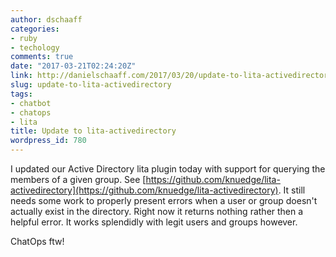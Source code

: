 ```yaml
---
author: dschaaff
categories:
- ruby
- techology
comments: true
date: "2017-03-21T02:24:20Z"
link: http://danielschaaff.com/2017/03/20/update-to-lita-activedirectory/
slug: update-to-lita-activedirectory
tags:
- chatbot
- chatops
- lita
title: Update to lita-activedirectory
wordpress_id: 780
---
```


I updated our Active Directory lita plugin today with support for querying the members of a given group. See [https://github.com/knuedge/lita-activedirectory](https://github.com/knuedge/lita-activedirectory). It still needs some work to properly present errors when a user or group doesn't actually exist in the directory. Right now it returns nothing rather then a helpful error. It works splendidly with legit users and groups however.

ChatOps ftw!
